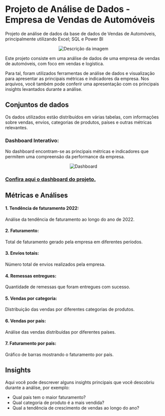 # Projeto de Análise de Dados - Empresa de Vendas de Automóveis
Projeto de análise de dados da base de dados de Vendas de Automóveis, principalmente utilizando Excel; SQL e Power BI

<p align="center"> 
  <img src="https://github.com/user-attachments/assets/39f0d3c2-35c7-48c3-8120-f79a447e8ca5" alt="Descrição da imagem">
</p>

Este projeto consiste em uma análise de dados de uma empresa de vendas de automóveis, com foco em vendas e logística.

Para tal, foram utilizados ferramentas de análise de dados e visualização para apresentar as principais métricas e indicadores da empresa. Nos arquivos, você também pode conferir uma apresentação com os principais insights levantados durante a análise.

## Conjuntos de dados

Os dados utilizados estão distribuídos em várias tabelas, com informações sobre vendas, envios, categorias de produtos, países e outras métricas relevantes.

### Dashboard Interativo:
No dashboard encontram-se as principais métricas e indicadores que permitem uma compreensão da performance da empresa.

<p align="center">
  <img src="https://github.com/user-attachments/assets/57a20e8a-d447-409d-9f75-5c00caf15fd5" alt="Dashboard">
</p>

### [Confira aqui o dashboard do projeto.](https://app.powerbi.com/groups/me/reports/8c6b1159-e895-4c03-bdaf-d88fd2ab8114?ctid=5f4331da-1330-4fac-b284-6ef4d3654adf&pbi_source=linkShare)

## Métricas e Análises

#### 1. Tendência de faturamento 2022:
Análise da tendência de faturamento ao longo do ano de 2022.

#### 2. Faturamento:
Total de faturamento gerado pela empresa em diferentes períodos.

#### 3. Envios totais:
Número total de envios realizados pela empresa.

#### 4. Remessas entregues:
Quantidade de remessas que foram entregues com sucesso.

#### 5. Vendas por categoria:
Distribuição das vendas por diferentes categorias de produtos.

#### 6. Vendas por país:
Análise das vendas distribuídas por diferentes países.

#### 7. Faturamento por país:
Gráfico de barras mostrando o faturamento por país.

## Insights

Aqui você pode descrever alguns insights principais que você descobriu durante a análise, por exemplo:
- Qual país tem o maior faturamento?
- Qual categoria de produto é a mais vendida?
- Qual a tendência de crescimento de vendas ao longo do ano?


